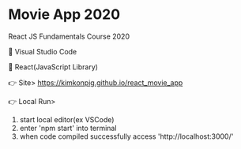 # Movie App 2020

React JS Fundamentals Course 2020

:mag_right: Visual Studio Code


:mag_right: React(JavaScript Library)

:point_right: Site> https://kimkonpig.github.io/react_movie_app


:point_right: Local Run>
1. start local editor(ex VSCode)
2. enter 'npm start' into terminal
3. when code compiled successfully access 'http://localhost:3000/'
